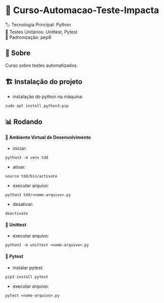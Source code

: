 # :bookmark: Curso-Automacao-Teste-Impacta

:label: Tecnologia Principal: Python
<br> :test_tube: Testes Unitários: Unittest, Pytest
<br> :page_facing_up: Padronização: pep8

## :dart: Sobre

Curso sobre testes automatizados.

## :building_construction: Instalação do projeto

- instalação do python na máquina:
```
sudo apt install python3-pip
```

## :bar_chart: Rodando

#### :test_tube: Ambiente Virtual de Desenvolvimento

- iniciar:
```
python3 -m venv tdd
```

- ativar:
```
source tdd/bin/activate
```

- executar arquivo:
```
python3 tdd/<nome-arquivo>.py
```

- desativar:
```
deactivate
```

#### :test_tube: Unittest

- executar arquivo:
```
python3 -m unittest <nome-arquivo>.py
```

#### :test_tube: Pytest

- instalar pytest:
```
pip3 install pytest
```

- executar arquivo:
```
pytest <nome-arquivo>.py
```
